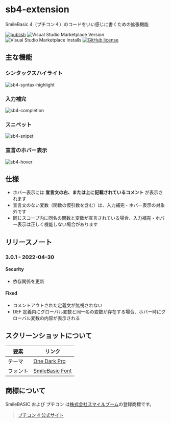 # sb4-extension

SmileBasic 4（プチコン４）のコードをいい感じに書くための拡張機能

[![publish](https://github.com/arrow2nd/sb4-extension/actions/workflows/publish.yml/badge.svg)](https://github.com/arrow2nd/sb4-extension/actions/workflows/publish.yml)
![Visual Studio Marketplace Version](https://img.shields.io/visual-studio-marketplace/v/arrow2nd.sb4-extension)
![Visual Studio Marketplace Installs](https://img.shields.io/visual-studio-marketplace/i/arrow2nd.sb4-extension)
[![GitHub license](https://img.shields.io/github/license/arrow2nd/sb4-extension)](https://github.com/arrow2nd/sb4-extension/blob/main/LICENSE)

## 主な機能

### シンタックスハイライト

![sb4-syntax-highlight](https://user-images.githubusercontent.com/44780846/113377004-11f82600-93ae-11eb-8738-05890273115d.png)

### 入力補完

![sb4-completion](https://user-images.githubusercontent.com/44780846/113377006-1290bc80-93ae-11eb-8668-ed15509c372e.gif)

### スニペット

![sb4-snipet](https://user-images.githubusercontent.com/44780846/113377009-13295300-93ae-11eb-9c0d-1c9585dcf8bb.gif)

### 宣言のホバー表示

![sb4-hover](https://user-images.githubusercontent.com/44780846/113377007-13295300-93ae-11eb-87be-a39ba0406488.gif)

## 仕様

- ホバー表示には **宣言文の右、または上に記載されているコメント** が表示されます
- 宣言文のない変数（関数の仮引数を含む）は、入力補完・ホバー表示の対象外です
- 同じスコープ内に同名の関数と変数が宣言されている場合、入力補完・ホバー表示は正しく機能しない場合があります

## リリースノート

### 3.0.1 - 2022-04-30

#### Security

- 依存関係を更新

#### Fixed

- コメントアウトされた定義文が無視されない
- DEF 定義内にグローバル変数と同一名の変数が存在する場合、ホバー時にグローバル変数の内容が表示される

## スクリーンショットについて

| 要素     | リンク                                                                                          |
| -------- | ----------------------------------------------------------------------------------------------- |
| テーマ   | [One Dark Pro](https://marketplace.visualstudio.com/items?itemName=zhuangtongfa.Material-theme) |
| フォント | [SmileBasic Font](http://smilebasic.com/supplements/)                                           |

## 商標について

SmileBASIC および プチコン は[株式会社スマイルブーム](https://smileboom.com/)の登録商標です。

> [プチコン 4 公式サイト](https://www.petc4.smilebasic.com/)
